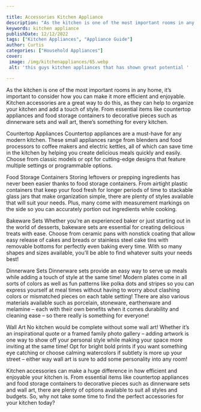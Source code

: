 ```yaml
---

title: Accessories Kitchen Appliance
description: "As the kitchen is one of the most important rooms in any home, it’s important to consider how you can make it more efficient and e...lets find out"
keywords: kitchen appliance
publishDate: 12/12/2022
tags: ["Kitchen Appliances", "Appliance Guide"]
author: Curtis
categories: ["Household Appliances"]
cover: 
 image: /img/kitchenappliances/65.webp
 alt: 'this guys kitchen appliances that has shown great potential '

---
```


As the kitchen is one of the most important rooms in any home, it’s important to consider how you can make it more efficient and enjoyable. Kitchen accessories are a great way to do this, as they can help to organize your kitchen and add a touch of style. From essential items like countertop appliances and food storage containers to decorative pieces such as dinnerware sets and wall art, there’s something for every kitchen.

Countertop Appliances
Countertop appliances are a must-have for any modern kitchen. These small appliances range from blenders and food processors to coffee makers and electric kettles, all of which can save time in the kitchen by helping you create delicious meals quickly and easily. Choose from classic models or opt for cutting-edge designs that feature multiple settings or programmable options.

Food Storage Containers 
Storing leftovers or prepping ingredients has never been easier thanks to food storage containers. From airtight plastic containers that keep your food fresh for longer periods of time to stackable glass jars that make organization simple, there are plenty of styles available that will suit your needs. Plus, many come with measurement markings on the side so you can accurately portion out ingredients while cooking. 

Bakeware Sets 
Whether you’re an experienced baker or just starting out in the world of desserts, bakeware sets are essential for creating delicious treats with ease. Choose from ceramic pans with nonstick coating that allow easy release of cakes and breads or stainless steel cake tins with removable bottoms for perfectly even baking every time. With so many shapes and sizes available, you’ll be able to find whatever suits your needs best! 

Dinnerware Sets 
Dinnerware sets provide an easy way to serve up meals while adding a touch of style at the same time! Modern plates come in all sorts of colors as well as fun patterns like polka dots and stripes so you can express yourself at meal times without having to worry about clashing colors or mismatched pieces on each table setting! There are also various materials available such as porcelain, stoneware, earthenware and melamine – each with their own benefits when it comes durability and cleaning ease – so there really is something for everyone!

Wall Art 
No kitchen would be complete without some wall art! Whether it’s an inspirational quote or a framed family photo gallery – adding artwork is one way to show off your personal style while making your space more inviting at the same time! Opt for bright bold prints if you want something eye catching or choose calming watercolors if subtlety is more up your street – either way wall art is sure to add some personality into any room! 

Kitchen accessories can make a huge difference in how efficient and enjoyable your kitchen is. From essential items like countertop appliances and food storage containers to decorative pieces such as dinnerware sets and wall art, there are plenty of options available to suit all styles and budgets. So, why not take some time to find the perfect accessories for your kitchen today?
